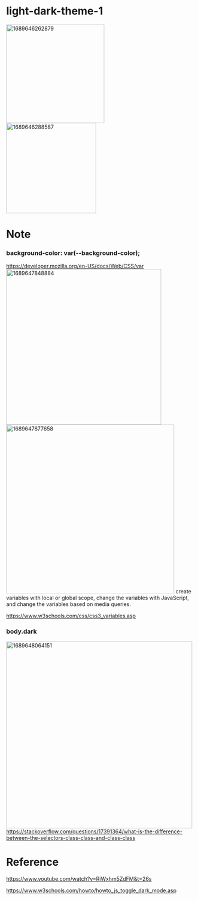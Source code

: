 # light-dark-theme-1
<img width="262" alt="1689646262879" src="https://github.com/KarenYu729/light-dark-theme/assets/97644710/1f72dcd5-8e4b-4872-9f0e-31286e709bdb">
<img width="240" alt="1689646288587" src="https://github.com/KarenYu729/light-dark-theme/assets/97644710/f442ba17-0aae-465f-bc7c-edd1461b621a">

# Note
### background-color: var(--background-color);
<a href='https://developer.mozilla.org/en-US/docs/Web/CSS/var'>https://developer.mozilla.org/en-US/docs/Web/CSS/var</a>
<img width="414" alt="1689647848884" src="https://github.com/KarenYu729/light-dark-theme/assets/97644710/d1efe217-a2a6-47a0-bcfc-234bc8a08b3c">
<img width="449" alt="1689647877658" src="https://github.com/KarenYu729/light-dark-theme/assets/97644710/1241292b-80f6-4db4-bd2f-9204cfbfa04d">
create variables with local or global scope, change the variables with JavaScript, and change the variables based on media queries.

<a href='https://www.w3schools.com/css/css3_variables.asp'>https://www.w3schools.com/css/css3_variables.asp</a>

### body.dark
<img width="497" alt="1689648064151" src="https://github.com/KarenYu729/light-dark-theme/assets/97644710/47bba9a2-7169-4cdc-b56a-4da163ac495f">
<a href='https://stackoverflow.com/questions/17391364/what-is-the-difference-between-the-selectors-class-class-and-class-class'>https://stackoverflow.com/questions/17391364/what-is-the-difference-between-the-selectors-class-class-and-class-class</a>


# Reference
<a href='https://www.youtube.com/watch?v=RiWxhm5ZdFM&t=26s'>https://www.youtube.com/watch?v=RiWxhm5ZdFM&t=26s</a>

<a href='https://www.w3schools.com/howto/howto_js_toggle_dark_mode.asp'>https://www.w3schools.com/howto/howto_js_toggle_dark_mode.asp</a>
